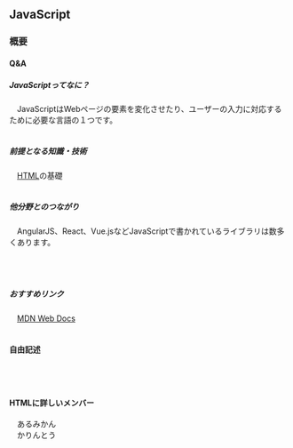 
## JavaScript
### 概要
#### Q&A
##### JavaScriptってなに？
　JavaScriptはWebページの要素を変化させたり、ユーザーの入力に対応するために必要な言語の１つです。<br><br>

##### 前提となる知識・技術
　[HTML]()の基礎<br><br>

##### 他分野とのつながり
　AngularJS、React、Vue.jsなどJavaScriptで書かれているライブラリは数多くあります。<br><br>
　<br><br>

##### おすすめリンク
　[MDN Web Docs](https://developer.mozilla.org/ja/docs/Web/JavaScript)<br><br>

#### 自由記述
　<br><br>

#### HTMLに詳しいメンバー
　あるみかん<br>
　かりんとう<br>
